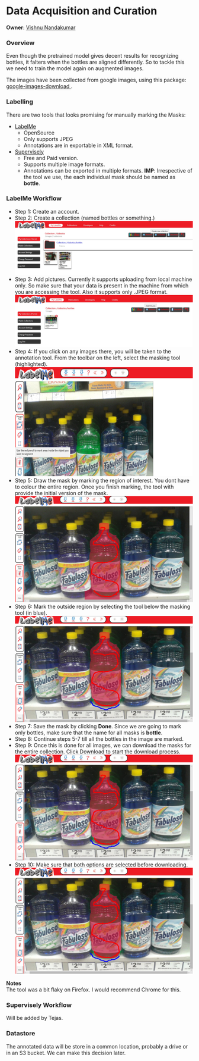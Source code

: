 # Data Acquisition and Curation

**Owner**: [Vishnu Nandakumar](https://github.com/vivanvish)  

### Overview
Even though the pretrained model gives decent results for recognizing bottles, it falters when the bottles are aligned differently. So to tackle this we need to train the model again on augmented images.

The images have been collected from google images, using this package: [google-images-download
](https://github.com/hardikvasa/google-images-download). 

### Labelling
There are two tools that looks promising for manually marking the Masks:
- [LabelMe](http://labelme.csail.mit.edu/Release3.0/)
    - OpenSource
    - Only supports JPEG
    - Annotations are in exportable in XML format.
- [Supervisely](https://supervise.ly/)
    - Free and Paid version.
    - Supports multiple image formats.
    - Annotations can be exported in multiple formats.
**IMP**: Irrespective of the tool we use, the each individual mask should be named as **bottle**. 
### LabelMe Workflow
- Step 1: Create an account.
- Step 2: Create a collection (named bottles or something.)  
![alt text](imgs_readme/create_collection.jpg)
- Step 3: Add pictures. Currently it supports uploading from local machine only. So make sure that your data is present in the machine from which you are accessing the tool. Also it supports only .JPEG format.
![alt text](imgs_readme/add_pics.jpg)
- Step 4: If you click on any images there, you will be taken to the annotation tool. From the toolbar on the left, select the masking tool (highlighted).
![alt text](imgs_readme/mask_tool.jpg)
-  Step 5: Draw the mask by marking the region of interest. You dont have to colour the entire region. Once you finish marking, the tool with provide the initial version of the mask.
![alt text](imgs_readme/draw_mask.jpg)
-  Step 6: Mark the outside region by selecting the tool below the masking tool (in blue).
![alt text](imgs_readme/mark_outside_regions.jpg)
- Step 7: Save the mask by clicking **Done**. Since we are going to mark only bottles, make sure that the name for all masks is **bottle**.
- Step 8: Continue steps 5-7 till all the bottles in the image are marked.
- Step 9: Once this is done for all images, we can download the masks for the entire collection. Click Download to start the download process.
![alt text](imgs_readme/mark_outside_regions.jpg)
- Step 10: Make sure that both options are selected before downloading.
![alt text](imgs_readme/mark_outside_regions.jpg)

**Notes**  
The tool was a bit flaky on Firefox. I would recommend Chrome for this.


### Supervisely Workflow
 Will be added by Tejas.



### Datastore
The annotated data will be store in a common location, probably a drive or in an S3 bucket. We can make this decision later.
